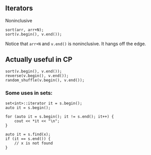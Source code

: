 ## Iterators

Noninclusive

```
sort(arr, arr+N);
sort(v.begin(), v.end());
```
Notice that `arr+N` and `v.end()` is noninclusive. It hangs off the edge.

## Actually useful in CP
```
sort(v.begin(), v.end());
reverse(v.begin(), v.end());
random_shuffle(v.begin(), v.end());
```

### Some uses in sets:
```
set<int>::iterator it = s.begin();
auto it = s.begin();
```
```
for (auto it = s.begin(); it != s.end(); it++) {
	cout << *it << "\n";
}
```
```
auto it = s.find(x);
if (it == s.end()) {
	// x is not found
}
```